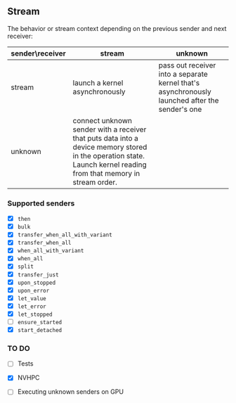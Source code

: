 ## Stream

The behavior or stream context depending on the previous sender and next receiver:

| sender\receiver | stream                                                       | unknown                                                      |
| --------------- | ------------------------------------------------------------ | ------------------------------------------------------------ |
| stream          | launch a kernel asynchronously                               | pass out receiver into a separate kernel that's asynchronously launched after the sender's one |
| unknown         | connect unknown sender with a receiver that puts data into a device memory stored in the operation state. Launch kernel reading from that memory in stream order. |                                                              |



### Supported senders

- [x] `then`
- [x] `bulk`
- [x] `transfer_when_all_with_variant`
- [x] `transfer_when_all`
- [x] `when_all_with_variant`
- [x] `when_all`
- [x] `split`
- [x] `transfer_just`
- [x] `upon_stopped`
- [x] `upon_error`
- [x] `let_value`
- [x] `let_error`
- [x] `let_stopped`
- [ ] `ensure_started`
- [x] `start_detached`

### TO DO

- [ ] Tests
- [x] NVHPC
- [ ] Executing unknown senders on GPU

